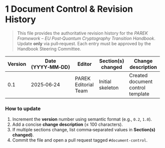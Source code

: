 # 1 Document Control & Revision History


> This file provides the authoritative revision history for the *PAREK Framework – EU Post‑Quantum Cryptography Transition Handbook*.  Update **only** via pull‑request.  Each entry must be approved by the Handbook Steering Committee.

| Version | Date (YYYY‑MM‑DD) | Editor                | Section(s) changed            | Change description                  |
| ------- | ---------------- | --------------------- | ----------------------------- | ----------------------------------- |
| 0.1     | 2025‑06‑24       | PAREK Editorial Team  | Initial skeleton              | Created document control template   |


### How to update
1. Increment the **version** number using semantic format (e.g., `0.2`, `1.0`).  
2. Add a concise **change description** (≤ 100 characters).  
3. If multiple sections change, list comma‑separated values in **Section(s) changed)**.  
4. Commit the file and open a pull request tagged `#document‑control`.



